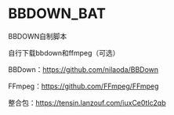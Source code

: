# BBDOWN_BAT

BBDOWN自制脚本

自行下载bbdown和ffmpeg（可选）

BBDown：https://github.com/nilaoda/BBDown

FFmpeg：https://github.com/FFmpeg/FFmpeg

整合包：https://tensin.lanzouf.com/iuxCe0tlc2qb
